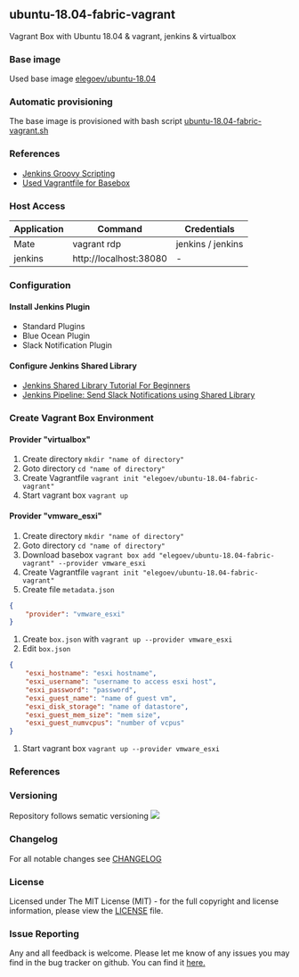 ## ubuntu-18.04-fabric-vagrant
Vagrant Box with Ubuntu 18.04 & vagrant, jenkins & virtualbox

### Base image
Used base image [elegoev/ubuntu-18.04](https://app.vagrantup.com/elegoev/boxes/ubuntu-18.04)

### Automatic provisioning
The base image is provisioned with bash script [ubuntu-18.04-fabric-vagrant.sh](https://github.com/elegoev/vagrant-ubuntu1804-fabric/blob/master/provisioning/ubuntu-18.04-fabric-vagrant.sh)

### References
- [Jenkins Groovy Scripting](https://riptutorial.com/jenkins/example/24924/jenkins-groovy-scripting)
- [Used Vagrantfile for Basebox](https://github.com/elegoev/vagrant-ubuntu-18.04/blob/master/jenkins/vagrant/esxi/_Vagrantfile)

### Host Access
| Application     | Command                | Credentials        |
|-----------------|------------------------|--------------------|
| Mate            | vagrant rdp            | jenkins / jenkins  |
| jenkins         | http://localhost:38080 | -                  |

### Configuration
#### Install Jenkins Plugin
- Standard Plugins
- Blue Ocean Plugin
- Slack Notification Plugin

#### Configure Jenkins Shared Library
- [Jenkins Shared Library Tutorial For Beginners](https://devopscube.com/jenkins-shared-library-tutorial/)
- [Jenkins Pipeline: Send Slack Notifications using Shared Library](https://medium.com/@lvthillo/send-slack-notifications-in-jenkins-pipelines-using-a-shared-library-873ca876f72c)

### Create Vagrant Box Environment
#### Provider "virtualbox"
1. Create directory `mkdir "name of directory"`
1. Goto directory `cd "name of directory"`
1. Create Vagrantfile `vagrant init "elegoev/ubuntu-18.04-fabric-vagrant"`
1. Start vagrant box `vagrant up`

#### Provider "vmware_esxi"
1. Create directory `mkdir "name of directory"`
1. Goto directory `cd "name of directory"`
1. Download basebox `vagrant box add "elegoev/ubuntu-18.04-fabric-vagrant" --provider vmware_esxi`
1. Create Vagrantfile `vagrant init "elegoev/ubuntu-18.04-fabric-vagrant"`
1. Create file `metadata.json`
```json
{
    "provider": "vmware_esxi"
}
```
1. Create `box.json` with `vagrant up --provider vmware_esxi`
1. Edit `box.json`
```json
{
    "esxi_hostname": "esxi hostname",
    "esxi_username": "username to access esxi host",
    "esxi_password": "password",
    "esxi_guest_name": "name of guest vm",
    "esxi_disk_storage": "name of datastore",
    "esxi_guest_mem_size": "mem size",
    "esxi_guest_numvcpus": "number of vcpus"
}
```
1. Start vagrant box `vagrant up --provider vmware_esxi`


### References

### Versioning
Repository follows sematic versioning  [![](https://img.shields.io/badge/semver-2.0.0-green.svg)](http://semver.org)

### Changelog
For all notable changes see [CHANGELOG](https://github.com/elegoev/basebox-ubuntu-18.04-fabric-vagrant/blob/master/CHANGELOG.md)

### License
Licensed under The MIT License (MIT) - for the full copyright and license information, please view the [LICENSE](https://github.com/elegoev/basebox-ubuntu-18.04-fabric-vagrant/blob/master/LICENSE) file.

### Issue Reporting
Any and all feedback is welcome.  Please let me know of any issues you may find in the bug tracker on github. You can find it [here. ](https://github.com/elegoev/basebox-ubuntu-18.04-fabric-vagrant/issues)
